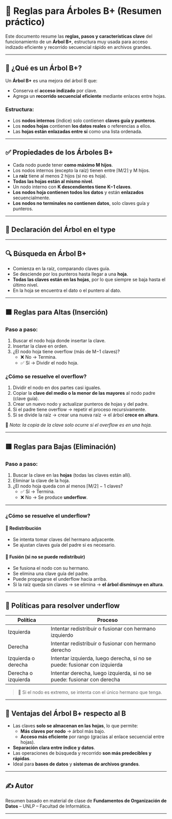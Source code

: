# 🌳 Reglas para Árboles B+ (Resumen práctico)

Este documento resume las **reglas, pasos y características clave** del funcionamiento de un **Árbol B+**, estructura muy usada para acceso indizado eficiente y recorrido secuencial rápido en archivos grandes.

---

## 📘 ¿Qué es un Árbol B+?

Un **Árbol B+** es una mejora del árbol B que:
- Conserva el **acceso indizado** por clave.
- Agrega un **recorrido secuencial eficiente** mediante enlaces entre hojas.

### Estructura:
- Los **nodos internos** (índice) solo contienen **claves guía y punteros**.
- Los **nodos hojas** contienen **los datos reales** o referencias a ellos.
- Las **hojas están enlazadas entre sí** como una lista ordenada.

---

## ✅ Propiedades de los Árboles B+

- Cada nodo puede tener **como máximo M hijos**.
- Los nodos internos (excepto la raíz) tienen entre ⌈M/2⌉ y M hijos.
- La **raíz** tiene al menos 2 hijos (si no es hoja).
- **Todas las hojas están al mismo nivel**.
- Un nodo interno con **K descendientes tiene K−1 claves**.
- **Los nodos hoja contienen todos los datos** y están **enlazados** secuencialmente.
- **Los nodos no terminales no contienen datos**, solo claves guía y punteros.

---

## 📝 Declaración del Árbol en el type


---

## 🔍 Búsqueda en Árbol B+

- Comienza en la raíz, comparando claves guía.
- Se desciende por los punteros hasta llegar a una **hoja**.
- **Todas las claves están en las hojas**, por lo que siempre se baja hasta el último nivel.
- En la hoja se encuentra el dato o el puntero al dato.

---

## 🟩 Reglas para **Altas (Inserción)**

### Paso a paso:

1. Buscar el nodo hoja donde insertar la clave.
2. Insertar la clave en orden.
3. ¿El nodo hoja tiene overflow (más de M−1 claves)?
   - ❌ No → Termina.
   - ✅ Sí → Dividir el nodo hoja.

### ¿Cómo se resuelve el **overflow**?

1. Dividir el nodo en dos partes casi iguales.
2. Copiar la **clave del medio o la menor de las mayores** al nodo padre (clave guía).
3. Crear un nuevo nodo y actualizar punteros de hojas y del padre.
4. Si el padre tiene overflow → repetir el proceso recursivamente.
5. Si se divide la raíz → crear una nueva raíz → el árbol **crece en altura**.

📝 *Nota: la copia de la clave solo ocurre si el overflow es en una hoja.*

---

## 🟥 Reglas para **Bajas (Eliminación)**

### Paso a paso:

1. Buscar la clave en las **hojas** (todas las claves están allí).
2. Eliminar la clave de la hoja.
3. ¿El nodo hoja queda con al menos ⌈M/2⌉ − 1 claves?
   - ✅ Sí → Termina.
   - ❌ No → Se produce **underflow**.

---

### ¿Cómo se resuelve el **underflow**?

#### 🔁 Redistribución

- Se intenta tomar claves del hermano adyacente.
- Se ajustan claves guía del padre si es necesario.

#### 🔗 Fusión (si no se puede redistribuir)

- Se fusiona el nodo con su hermano.
- Se elimina una clave guía del padre.
- Puede propagarse el underflow hacia arriba.
- Si la raíz queda sin claves → se elimina → **el árbol disminuye en altura**.

---

## 🔄 Políticas para resolver underflow

| Política                   | Proceso                                                               |
|---------------------------|------------------------------------------------------------------------|
| Izquierda                 | Intentar redistribuir o fusionar con hermano izquierdo                 |
| Derecha                   | Intentar redistribuir o fusionar con hermano derecho                  |
| Izquierda o derecha       | Intentar izquierda, luego derecha, si no se puede: fusionar con izquierda |
| Derecha o izquierda       | Intentar derecha, luego izquierda, si no se puede: fusionar con derecha |

> 🔸 Si el nodo es extremo, se intenta con el único hermano que tenga.

---

## 🎯 Ventajas del Árbol B+ respecto al B

- Las claves **solo se almacenan en las hojas**, lo que permite:
  - **Más claves por nodo** → árbol más bajo.
  - **Acceso más eficiente** por rango (gracias al enlace secuencial entre hojas).
- **Separación clara entre índice y datos**.
- Las operaciones de búsqueda y recorrido **son más predecibles y rápidas**.
- Ideal para **bases de datos** y **sistemas de archivos grandes**.

---

## ✍️ Autor

Resumen basado en material de clase de **Fundamentos de Organización de Datos** – UNLP – Facultad de Informática.

---
